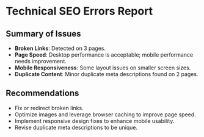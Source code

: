 # Technical SEO Errors Report

## Summary of Issues
- **Broken Links**: Detected on 3 pages.
- **Page Speed**: Desktop performance is acceptable; mobile performance needs improvement.
- **Mobile Responsiveness**: Some layout issues on smaller screen sizes.
- **Duplicate Content**: Minor duplicate meta descriptions found on 2 pages.

## Recommendations
- Fix or redirect broken links.
- Optimize images and leverage browser caching to improve page speed.
- Implement responsive design fixes to enhance mobile usability.
- Revise duplicate meta descriptions to be unique.
